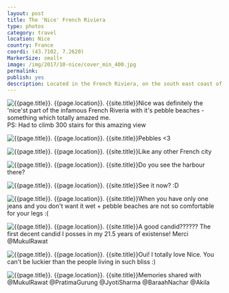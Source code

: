 ```yaml
---
layout: post
title: The 'Nice' French Riviera
type: photos
category: travel
location: Nice
country: France
coordi: (43.7102, 7.2620)
MarkerSize: small+
image: /img/2017/10-nice/cover_min_400.jpg
permalink:
publish: yes
description: Located in the French Riviera, on the south east coast of France on the Mediterranean Sea, at the foot of the Alps, Nice is the second-largest French city on the Mediterranean coast. This coastline was one of the first modern resort areas. It began as a winter health resort for the British upper class at the end of the 18th century.
---
```

<!-- http://compressjpeg.com -->
<!-- http://compressimage.toolur.com/ 1024, 400-->
<p class="center"><img src="{{site.baseurl}}/img/2017/10-nice/cover_min.jpg" alt="{{page.title}}. {{page.location}}. {{site.title}}" title="{{page.title}}">Nice was definitely the 'nice'st part of the infamous French Riveria with it's pebble beaches - something which totally amazed me. <br>PS: Had to climb 300 stairs for this amazing view</p>

<p class="center"><img src="{{site.baseurl}}/img/2017/10-nice/1_min.jpg" alt="{{page.title}}. {{page.location}}. {{site.title}}" title="{{page.title}}">Pebbles <3</p>

<p class="center"><img src="{{site.baseurl}}/img/2017/10-nice/2_min.jpg" alt="{{page.title}}. {{page.location}}. {{site.title}}" title="{{page.title}}">Like any other French city</p>

<p class="center"><img src="{{site.baseurl}}/img/2017/10-nice/3_0_min.jpg" alt="{{page.title}}. {{page.location}}. {{site.title}}" title="{{page.title}}">Do you see the harbour there?</p>

<p class="center"><img src="{{site.baseurl}}/img/2017/10-nice/3_min.jpg" alt="{{page.title}}. {{page.location}}. {{site.title}}" title="{{page.title}}">See it now? :D</p>

<p class="center"><img src="{{site.baseurl}}/img/2017/10-nice/4_min.jpg" alt="{{page.title}}. {{page.location}}. {{site.title}}" title="{{page.title}}">When you have only one jeans and you don't want it wet + pebble beaches are not so comfortable for your legs :(</p>

<p class="center"><img src="{{site.baseurl}}/img/2017/10-nice/5_min.jpg" alt="{{page.title}}. {{page.location}}. {{site.title}}" title="{{page.title}}">A good candid?????? The first decent candid I posses in my 21.5 years of existense! Merci @MukulRawat</p>

<p class="center"><img src="{{site.baseurl}}/img/2017/10-nice/7_min.jpg" alt="{{page.title}}. {{page.location}}. {{site.title}}" title="{{page.title}}">Oui! I totally love Nice. You can't be luckier than the people living in such bliss :)</p>

<p class="center"><img src="{{site.baseurl}}/img/2017/10-nice/8_min.jpg" alt="{{page.title}}. {{page.location}}. {{site.title}}" title="{{page.title}}">Memories shared with @MukulRawat @PratimaGurung @JyotiSharma @BaraahNachar @Akila</p>